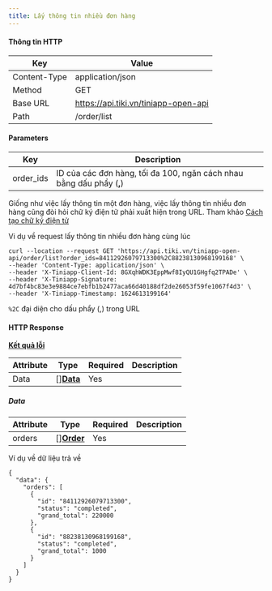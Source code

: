 ```yaml
---
title: Lấy thông tin nhiều đơn hàng
---
```


#### Thông tin HTTP

| Key          | Value                                |
| ------------ | ------------------------------------ |
| Content-Type | application/json                     |
| Method       | GET                                  |
| Base URL     | https://api.tiki.vn/tiniapp-open-api |
| Path         | /order/list                          |

#### Parameters

| Key       | Description                                                           |
| --------- | --------------------------------------------------------------------- |
| order_ids | ID của các đơn hàng, tối đa 100, ngăn cách nhau bằng dấu phẩy (**,**) |

Giống như việc lấy thông tin một đơn hàng, việc lấy thông tin nhiều đơn hàng cũng đòi hỏi chữ ký điện tử phải xuất hiện trong URL. Tham khảo [Cách tạo chữ ký điện tử](../calculate-signature.md)

Vi dụ về request lấy thông tin nhiều đơn hàng cùng lúc

```
curl --location --request GET 'https://api.tiki.vn/tiniapp-open-api/order/list?order_ids=84112926079713300%2C88238130968199168' \
--header 'Content-Type: application/json' \
--header 'X-Tiniapp-Client-Id: 8GXqhWDK3EppMwf8IyQU1GHgfq2TPADe' \
--header 'X-Tiniapp-Signature: 4d7bf4bc83e3e9884ce7ebfb1b2477aca66d40188df2de26053f59fe1067f4d3' \
--header 'X-Tiniapp-Timestamp: 1624613199164'
```
`%2C` đại diện cho dấu phẩy (,) trong URL

#### HTTP Response

[**Kết quả lỗi**](error-code)

| Attribute | Type                | Required | Description |
| --------- | ------------------- | -------- | ----------- |
| Data      | []**[Data](#data)** | Yes      |             |

##### Data
| Attribute | Type                              | Required | Description |
| --------- | --------------------------------- | -------- | ----------- |
| orders    | []**[Order](create-order#order)** | Yes      |             |

Ví dụ về dữ liệu trả về

```
{
  "data": {
    "orders": [
      {
        "id": "84112926079713300",
        "status": "completed",
        "grand_total": 220000
      },
      {
        "id": "88238130968199168",
        "status": "completed",
        "grand_total": 1000
      }
    ]
  }
}
```